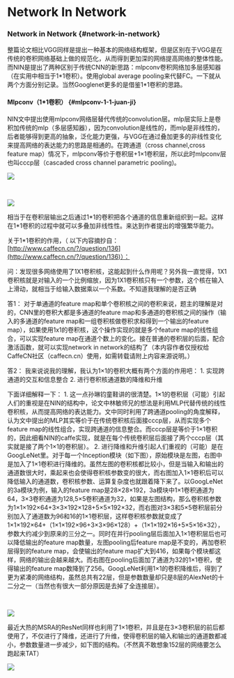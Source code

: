 # Network In Network

###  Network in Network {#network-in-network}

整篇论文相比VGG同样是提出一种基本的网络结构框架，但是区别在于VGG是在传统的卷积网络基础上做的规范化，从而得到更加深的网络提高网络的整体性能。而NIN是提出了两种区别于传统CNN的新思路：mlpconv卷积网络加多层感知器（在实用中相当于1\*1卷积）。使用global average pooling来代替FC。一下就从两个方面分别记录。当然Googlenet更多的是借鉴1\*1卷积的思路。

#### Mlpconv（1\*1卷积） {#mlpconv-1-1-juan-ji}

 NIN文中提出使用mlpconv网络层替代传统的convolution层。mlp层实际上是卷积加传统的mlp（多层感知器），因为convolution是线性的，而mlp是非线性的，后者能够得到更高的抽象，泛化能力更强，与VGG在通过叠加更多的非线性变化来提高网络的表达能力的思路是相通的。在跨通道（cross channel,cross feature map）情况下，mlpconv等价于卷积层+1×1卷积层，所以此时mlpconv层也叫cccp层（cascaded cross channel parametric pooling\)。​

![](https://blobscdn.gitbook.com/v0/b/gitbook-28427.appspot.com/o/assets%2F-LCcEWwQDiEvpwesw4Gk%2F-LFLq0njhDAtcJPqOmgI%2F-LFLuDCMT5kai2Fy2-Xj%2Fimage.png?alt=media&token=582be8d7-8657-4078-a14a-979fb5287400)



​​

![](https://blobscdn.gitbook.com/v0/b/gitbook-28427.appspot.com/o/assets%2F-LCcEWwQDiEvpwesw4Gk%2F-LFLq0njhDAtcJPqOmgI%2F-LFLv1gQ1XbO3a-SXEfJ%2Fimage.png?alt=media&token=7d0156a5-75f8-4987-8b23-ca00baa8f3c5)

相当于在卷积层输出之后通过1\*1的卷积把各个通道的信息重新组织到一起。这样在1\*1卷积的过程中就可以多叠加非线性性。来达到作者提出的增强繁华能力。

关于1\*1卷积的作用，（ 以下内容摘抄自：[http://www.caffecn.cn/?/question/136](http://www.caffecn.cn/?/question/136)）：

问：发现很多网络使用了1X1卷积核，这能起到什么作用呢？另外我一直觉得，1X1卷积核就是对输入的一个比例缩放，因为1X1卷积核只有一个参数，这个核在输入上滑动，就相当于给输入数据乘以一个系数。不知道我理解的是否正确

答1： 对于单通道的feature map和单个卷积核之间的卷积来说，题主的理解是对的，CNN里的卷积大都是多通道的feature map和多通道的卷积核之间的操作（输入的多通道的feature map和一组卷积核做卷积求和得到一个输出的feature map），如果使用1x1的卷积核，这个操作实现的就是多个feature map的线性组合，可以实现feature map在通道个数上的变化。接在普通的卷积层的后面，配合激活函数，就可以实现network in network的结构了（本内容作者仅授权给CaffeCN社区（caffecn.cn）使用，如需转载请附上内容来源说明。）

答2： 我来说说我的理解，我认为1×1的卷积大概有两个方面的作用吧： 1. 实现跨通道的交互和信息整合 2. 进行卷积核通道数的降维和升维

下面详细解释一下： 1. 这一点孙琳钧童鞋讲的很清楚。1×1的卷积层（可能）引起人们的重视是在NIN的结构中，论文中林敏师兄的想法是利用MLP代替传统的线性卷积核，从而提高网络的表达能力。文中同时利用了跨通道pooling的角度解释，认为文中提出的MLP其实等价于在传统卷积核后面接cccp层，从而实现多个feature map的线性组合，实现跨通道的信息整合。而cccp层是等价于1×1卷积的，因此细看NIN的caffe实现，就是在每个传统卷积层后面接了两个cccp层（其实就是接了两个1×1的卷积层）。 2. 进行降维和升维引起人们重视的（可能）是在GoogLeNet里。对于每一个Inception模块（如下图），原始模块是左图，右图中是加入了1×1卷积进行降维的。虽然左图的卷积核都比较小，但是当输入和输出的通道数很大时，乘起来也会使得卷积核参数变的很大，而右图加入1×1卷积后可以降低输入的通道数，卷积核参数、运算复杂度也就跟着降下来了。以GoogLeNet的3a模块为例，输入的feature map是28×28×192，3a模块中1×1卷积通道为64，3×3卷积通道为128,5×5卷积通道为32，如果是左图结构，那么卷积核参数为1×1×192×64+3×3×192×128+5×5×192×32，而右图对3×3和5×5卷积层前分别加入了通道数为96和16的1×1卷积层，这样卷积核参数就变成了1×1×192×64+（1×1×192×96+3×3×96×128）+（1×1×192×16+5×5×16×32），参数大约减少到原来的三分之一。同时在并行pooling层后面加入1×1卷积层后也可以降低输出的feature map数量，左图pooling后feature map是不变的，再加卷积层得到的feature map，会使输出的feature map扩大到416，如果每个模块都这样，网络的输出会越来越大。而右图在pooling后面加了通道为32的1×1卷积，使得输出的feature map数降到了256。GoogLeNet利用1×1的卷积降维后，得到了更为紧凑的网络结构，虽然总共有22层，但是参数数量却只是8层的AlexNet的十二分之一（当然也有很大一部分原因是去掉了全连接层）。

​

![](https://blobscdn.gitbook.com/v0/b/gitbook-28427.appspot.com/o/assets%2F-LCcEWwQDiEvpwesw4Gk%2F-LFLvI-wBYP75oYirTuQ%2F-LFLzGwFnWg6osc4_OpH%2Fimage.png?alt=media&token=9d95dc44-2d2b-4907-b304-640f56c6261a)

 最近大热的MSRA的ResNet同样也利用了1×1卷积，并且是在3×3卷积层的前后都使用了，不仅进行了降维，还进行了升维，使得卷积层的输入和输出的通道数都减小，参数数量进一步减少，如下图的结构。（不然真不敢想象152层的网络要怎么跑起来TAT）​

![](https://blobscdn.gitbook.com/v0/b/gitbook-28427.appspot.com/o/assets%2F-LCcEWwQDiEvpwesw4Gk%2F-LFLvI-wBYP75oYirTuQ%2F-LFLzNQHsdJJxfD7JFt9%2Fimage.png?alt=media&token=4a0fd6e4-eb74-4769-9dec-272882187e0e)

